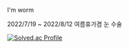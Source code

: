 I'm worm

2022/7/19 ~ 2022/8/12 여름휴가겸 눈 수술

 [![Solved.ac Profile](http://mazassumnida.wtf/api/generate_badge?boj=budweiserzero)](https://solved.ac/budweiserzero)<br/>

